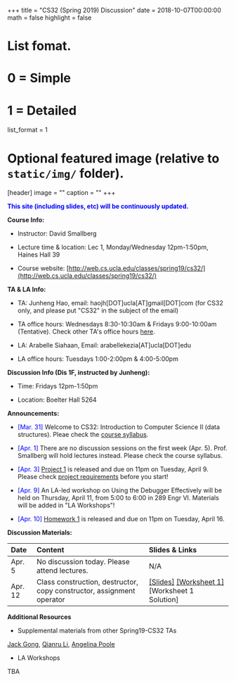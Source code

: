 +++
title = "CS32 (Spring 2019) Discussion"
date = 2018-10-07T00:00:00
math = false
highlight = false

# List fomat.
#   0 = Simple
#   1 = Detailed
list_format = 1

# Optional featured image (relative to `static/img/` folder).
[header]
image = ""
caption = ""
+++

<span style="color:blue"> **This site (including slides, etc) will be continuously updated.** </span>

**Course Info:**

* Instructor: David Smallberg

* Lecture time & location: Lec 1, Monday/Wednesday 12pm-1:50pm, Haines Hall 39

* Course website: [http://web.cs.ucla.edu/classes/spring19/cs32/](http://web.cs.ucla.edu/classes/spring19/cs32/)

**TA & LA Info:**

* TA: Junheng Hao, email: haojh[DOT]ucla[AT]gmail[DOT]com (for CS32 only, and please put "CS32" in the subject of the email)

* TA office hours: Wednesdays 8:30-10:30am & Fridays 9:00-10:00am (Tentative). Check other TA's office hours [here](http://web.cs.ucla.edu/classes/spring19/cs32/officehours.html).

* LA: Arabelle Siahaan, Email: arabellekezia[AT]ucla[DOT]edu

* LA office hours: Tuesdays 1:00-2:00pm & 4:00-5:00pm

**Discussion Info (Dis 1F, instructed by Junheng):**

* Time: Fridays 12pm-1:50pm

* Location: Boelter Hall 5264

**Announcements:**

* <span style="color:blue">\[Mar. 31\]</span> Welcome to CS32: Introduction to Computer Science II (data structures). Pleae check the [course syllabus](http://web.cs.ucla.edu/classes/spring19/cs32/syllabus.html).

* <span style="color:blue">\[Apr. 1\]</span> There are no discussion sessions on the first week (Apr. 5). Prof. Smallberg will hold lectures instead. Please check the course syllabus. 

* <span style="color:blue">\[Apr. 3\]</span> [Project 1](http://web.cs.ucla.edu/classes/spring19/cs32/Projects/1/spec.html) is released and due on 11pm on Tuesday, April 9. Please check [project requirements](http://web.cs.ucla.edu/classes/spring19/cs32/requirements.html) before you start!

* <span style="color:blue">\[Apr. 9\]</span> An LA-led workshop on Using the Debugger Effectively will be held on Thursday, April 11, from 5:00 to 6:00 in 289 Engr VI. Materials will be added in "LA Workshops"!

* <span style="color:blue">\[Apr. 10\]</span> [Homework 1](http://web.cs.ucla.edu/classes/spring19/cs32/Homeworks/1/spec.html) is released and due on 11pm on Tuesday, April 16. 

**Discussion Materials:**

|  Date  |                        Content                      |          Slides & Links            |
|:-------|:----------------------------------------------------|:-----------------------------------|
| Apr. 5 |   No discussion today. Please attend lectures.  |  N/A |
| Apr. 12|   Class construction, destructor, copy constructor, assignment operator  |  [\[Slides\]](https://www.haojunheng.com/files/cs32-s19/CS32S19_dis_week02.pdf) [\[Worksheet 1\]](https://www.haojunheng.com/files/cs32-s19/WS1.pdf) \[Worksheet 1 Solution\] |


**Additional Resources**

* Supplemental materials from other Spring19-CS32 TAs

[Jack Gong](https://drive.google.com/drive/folders/1go-0dpkObg4redjC-D6SbbqQgee_gU02), [Qianru Li](https://drive.google.com/drive/folders/1x_u9cWO7vhzQXs4oLAzwMjocDXUC11LB), [Angelina Poole](https://sites.google.com/g.ucla.edu/angelinapoole/cs-32-discussion-1j-spring-2019)

* LA Workshops

TBA



